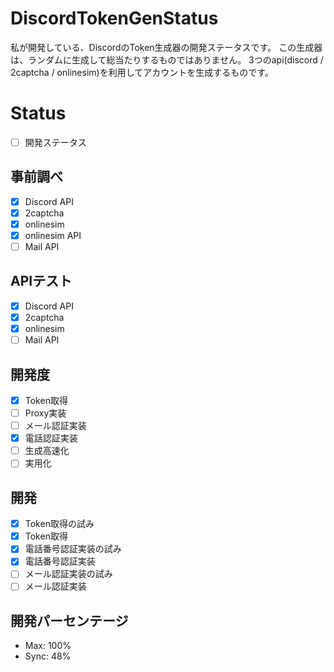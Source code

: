 # DiscordTokenGenStatus
私が開発している、DiscordのToken生成器の開発ステータスです。
この生成器は、ランダムに生成して総当たりするものではありません。
3つのapi(discord / 2captcha / onlinesim)を利用してアカウントを生成するものです。

# Status
- [ ] 開発ステータス
## 事前調べ
- [x] Discord API
- [x] 2captcha
- [x] onlinesim
- [x] onlinesim API 
- [ ] Mail API
## APIテスト
- [x] Discord API
- [x] 2captcha
- [x] onlinesim
- [ ] Mail API
## 開発度
- [x] Token取得
- [ ] Proxy実装
- [ ] メール認証実装
- [x] 電話認証実装
- [ ] 生成高速化
- [ ] 実用化
## 開発 
- [x] Token取得の試み
- [x] Token取得
- [x] 電話番号認証実装の試み
- [x] 電話番号認証実装
- [ ] メール認証実装の試み
- [ ] メール認証実装
## 開発パーセンテージ
- Max: 100%
- Sync: 48%
